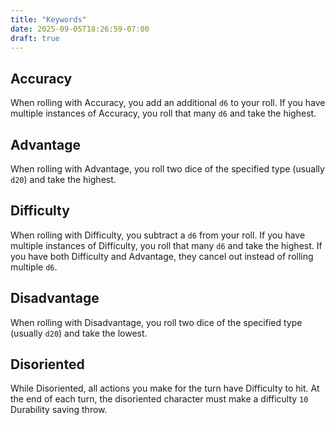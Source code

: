 ```yaml
---
title: "Keywords"
date: 2025-09-05T18:26:59-07:00
draft: true
---
```


## Accuracy
When rolling with Accuracy, you add an additional `d6` to your roll. If you have multiple instances of Accuracy, you roll that many `d6` and take the highest.

## Advantage
When rolling with Advantage, you roll two dice of the specified type (usually `d20`) and take the highest.

## Difficulty
When rolling with Difficulty, you subtract a `d6` from your roll. If you have multiple instances of Difficulty, you roll that many `d6` and take the highest. If you have both Difficulty and Advantage, they cancel out instead of rolling multiple `d6`.

## Disadvantage
When rolling with Disadvantage, you roll two dice of the specified type (usually `d20`) and take the lowest.

## Disoriented
While Disoriented, all actions you make for the turn have Difficulty to hit. At the end of each turn, the disoriented character must make a difficulty `10` Durability saving throw.